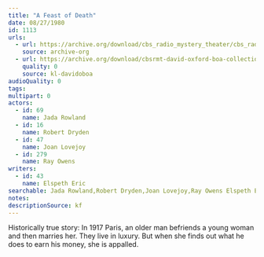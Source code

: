```yaml
---
title: "A Feast of Death"
date: 08/27/1980
id: 1113
urls: 
  - url: https://archive.org/download/cbs_radio_mystery_theater/cbs_radio_mystery_theater-1101-1150.zip/cbs_radio_mystery_theater-1101-1150%2Fcbsrmt_1113_a_feast_of_death.mp3
    source: archive-org
  - url: https://archive.org/download/cbsrmt-david-oxford-boa-collection/CBSRMT-800827-1113-A-Feast-of-Death-(128-48)_WBBM-JE-{BoA}.mp3
    quality: 0
    source: kl-davidoboa
audioQuality: 0
tags: 
multipart: 0
actors:  
  - id: 69
    name: Jada Rowland  
  - id: 16
    name: Robert Dryden  
  - id: 47
    name: Joan Lovejoy  
  - id: 279
    name: Ray Owens
writers:  
  - id: 43
    name: Elspeth Eric
searchable: Jada Rowland,Robert Dryden,Joan Lovejoy,Ray Owens Elspeth Eric
notes: 
descriptionSource: kf
---
```

Historically true story: In 1917 Paris, an older man befriends a young woman and then marries her. They live in luxury. But when she finds out what he does to earn his money, she is appalled.